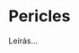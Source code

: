 <!-- ======================================================================
--- Search engine
title:          Pericles
keywords:       Pericles, vígjáték
description:    William Shakespeare: Pericles.
--- Menu system
order:          110
text:           Pericles
hidden:         false
umbel:          false
--- Page properties
id:             /comedies/pericles-prince-of-tyre
document:       
layout:         layout-2-left
$-left:         play-list
======================================================================= -->

# Pericles

Leírás...
